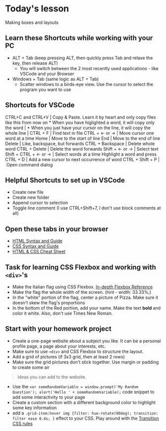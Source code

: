 # Today's lesson
Making boxes and layouts

## Learn these Shortcuts while working with your PC
* ALT + Tab (keep pressing ALT, then quickly press Tab and relase the key, then release ALT)
    * You will switch between the 2 most recently used applications - like VSCode and your Browser
* Windows + Tab (same logic as ALT + Tab)
    * Scatter windows to a birds-eye view. Use the cursor to select the program you want to use

## Shortcuts for VSCode
CTRL+C and CTRL+V | Copy & Paste. Learn it by heart and only copy files like this from now on
    * When you have higlighted a word, it will copy only the word |
    * When you just have your cursor on the line, it will copy the whole line |
CTRL + F | Find text in file
CTRL + <- or -> | Move cursor one word at a time
Home | Move to the start of line
End | Move to the end of line
Delete | Like, backspace, but forwards
CTRL + Backspace | Delete whole word
CTRL + Delete | Delete the word forwards
Shift + <- or -> | Select text
Shift + CTRL +  <- or -> | Select words at a time
Highlight a word and press CTRL + D | Add a new cursor to next occurrence of word
CTRL + Shift + P | Open command dialog

## Helpful Shortcuts to set up in VSCode
* Create new file
* Create new folder
* Append cursor to selection
* Toggle line comment (I use CTRL+Shift+7, I don't use block comments at all)

## Open these tabs in your browser
* [HTML Syntax and Guide](https://developer.mozilla.org/en-US/docs/Learn/HTML/Introduction_to_HTML/Getting_started)
* [CSS Syntax and Guide](https://developer.mozilla.org/en-US/docs/Web/CSS/Reference)
* [HTML & CSS Cheat Sheet](https://acchou.github.io/html-css-cheat-sheet/html-css-cheat-sheet.html)

## Task for learning CSS Flexbox and working with `<div>`'s
* Make the Italian flag using CSS Flexbox. [In-depth Flexbox Reference](https://css-tricks.com/snippets/css/a-guide-to-flexbox/)
* Make the flag the whole width of the screen. (hint - width: 33.33%;)
* In the "white" portion of the flag, center a picture of Pizza. Make sure it doesn't skew the flag's proportions
* In the bottom of the Red portion, add your name. Make the text **bold** and color it white. Also, don't use Times New Roman.

## Start with your homework project
* Create a one-page website about a subject you like. It can be a personal profile page, a page about your interests, etc.
* Make sure to use `<div>` and CSS Flexbox to structure the layout.
* Add a grid of pictures (if 3x3 grid, then at least 2 rows)
* Make sure the grid pictures don't stick together. Use margin or padding to create some air

> Ideas you can add to the website. 
* Use the `var someRandomVariable = window.prompt('My Random Question'); alert('Hello ' + someRandomVariable);` code snippet to add some interactivity to your page
* Create a custom section with a different background color to highlight some key information
* add a `.grid-item:hover img {filter: hue-rotate(90deg); transition: filter ease 0.4s; }` effect to your CSS. Play around with the [Transition CSS rules](https://developer.mozilla.org/en-US/docs/Web/CSS/CSS_Transitions/Using_CSS_transitions)